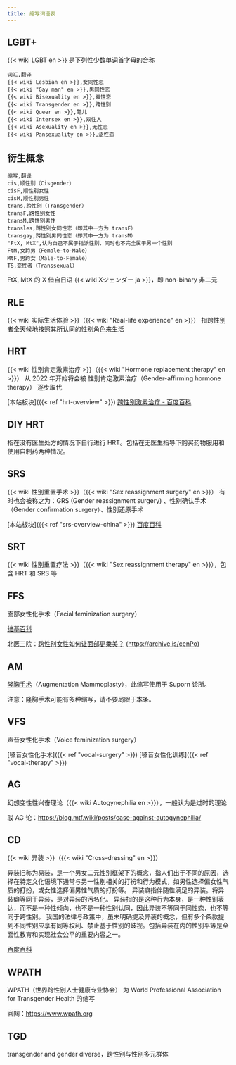 ```yaml
---
title: 缩写词语表
---
```


## LGBT+

{{< wiki LGBT en >}} 是下列性少数单词首字母的合称

```csv
词汇,翻译
{{< wiki Lesbian en >}},女同性恋
{{< wiki "Gay man" en >}},男同性恋
{{< wiki Bisexuality en >}},双性恋
{{< wiki Transgender en >}},跨性别
{{< wiki Queer en >}},酷儿
{{< wiki Intersex en >}},双性人
{{< wiki Asexuality en >}},无性恋
{{< wiki Pansexuality en >}},泛性恋
```

## 衍生概念

```csv
缩写,翻译
cis,顺性别（Cisgender）
cisF,顺性别女性
cisM,顺性别男性
trans,跨性别（Transgender）
transF,跨性别女性
transM,跨性别男性
transles,跨性别女同性恋（即其中一方为 transF）
transgay,跨性别男同性恋（即其中一方为 transM）
"FtX, MtX",认为自己不属于指派性别，同时也不完全属于另一个性别
FtM,女跨男（Female-to-Male）
MtF,男跨女（Male-to-Female）
TS,变性者（Transsexual）
```

FtX, MtX 的 X 借自日语 {{< wiki Xジェンダー ja >}}，即 non-binary 非二元

## RLE

{{< wiki 实际生活体验 >}}（{{< wiki "Real-life experience" en >}}）
指跨性别者全天候地按照其所认同的性别角色来生活

## HRT

{{< wiki 性别肯定激素治疗 >}}（{{< wiki "Hormone replacement therapy" en >}}） 从 2022
年开始将会被 性别肯定激素治疗（Gender-affirming hormone therapy） 逐步取代

[本站板块]({{< ref "hrt-overview" >}}) [跨性别激素治疗 -
百度百科](https://baike.baidu.com/item/跨性别激素治疗)

## DIY HRT

指在没有医生处方的情况下自行进行 HRT。包括在无医生指导下购买药物服用和使用自制药两种情况。

## SRS

{{< wiki 性别重置手术 >}}（{{< wiki "Sex reassignment surgery" en >}}） 有时也会被称之为：GRS
(Gender reassignment surgery) 、性别确认手术（Gender confirmation surgery）、性别还原手术

[本站板块]({{< ref "srs-overview-china" >}})
[百度百科](https://baike.baidu.com/item/性别重置手术)

## SRT

{{< wiki 性别重置疗法 >}}（{{< wiki "Sex reassignment therapy" en >}}），包含 HRT 和 SRS 等

## FFS

面部女性化手术（Facial feminization surgery）

[维基百科](https://zh.wikipedia.org/wiki/性别重置疗法#其他疗法)

北医三院：[跨性别女性如何让面部更柔美？](https://mp.weixin.qq.com/s/U11GPVQ8jKapB35auN6xAQ)
(<https://archive.is/cenPo>)

## AM

[隆胸手术](https://zh.wikipedia.org/wiki/隆乳)（Augmentation Mammoplasty），此缩写使用于 Suporn
诊所。

注意：隆胸手术可能有多种缩写，请不要局限于本条。

## VFS

声音女性化手术（Voice feminization surgery）

[嗓音女性化手术]({{< ref "vocal-surgery" >}}) [嗓音女性化训练]({{< ref "vocal-therapy" >}})

## AG

幻想变性性兴奋理论（{{< wiki Autogynephilia en >}}），一般认为是过时的理论

驳 AG 论：<https://blog.mtf.wiki/posts/case-against-autogynephilia/>

## CD

{{< wiki 异装 >}}（{{< wiki "Cross-dressing" en >}}）

异装旧称为易装，是一个男女二元性别框架下的概念，指人们出于不同的原因，选择在特定文化语境下通常与另一性别相关的打扮和行为模式，如男性选择偏女性气质的打扮，或女性选择偏男性气质的打扮等。
异装癖指伴随性满足的异装。将异装癖等同于异装，是对异装的污名化。
异装指的是这种行为本身，是一种性别表达，而不是一种性倾向，也不是一种性别认同，因此异装不等同于同性恋，也不等同于跨性别。
我国的法律与政策中，虽未明确提及异装的概念，但有多个条款提到不同性别应享有同等权利、禁止基于性别的歧视。包括异装在内的性别平等是全面性教育和实现社会公平的重要内容之一。

[百度百科](https://baike.baidu.com/item/异装)

## WPATH

WPATH（世界跨性别人士健康专业协会） 为 World Professional Association for Transgender Health 的缩写

官网：<https://www.wpath.org>

## TGD

transgender and gender diverse，跨性别与性别多元群体
